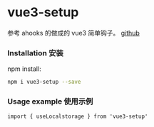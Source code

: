 # vue3-setup

参考 ahooks 的做成的 vue3 简单钩子。
[github](https://github.com/LDmin/vue3-setup.git)

### Installation 安装

npm install:

```sh
npm i vue3-setup --save
```

### Usage example 使用示例

```
import { useLocalstorage } from 'vue3-setup'
```
